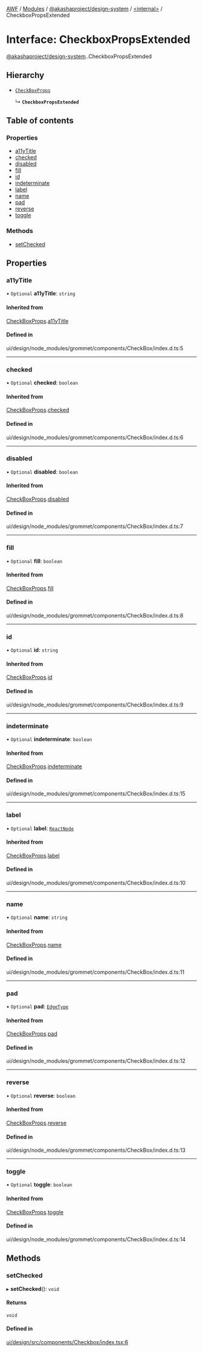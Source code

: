 [AWF](../README.md) / [Modules](../modules.md) / [@akashaproject/design-system](../modules/akashaproject_design_system.md) / [<internal\>](../modules/akashaproject_design_system._internal_.md) / CheckboxPropsExtended

# Interface: CheckboxPropsExtended

[@akashaproject/design-system](../modules/akashaproject_design_system.md).[<internal>](../modules/akashaproject_design_system._internal_.md).CheckboxPropsExtended

## Hierarchy

- [`CheckBoxProps`](akashaproject_design_system._internal_.CheckBoxProps.md)

  ↳ **`CheckboxPropsExtended`**

## Table of contents

### Properties

- [a11yTitle](akashaproject_design_system._internal_.CheckboxPropsExtended.md#a11ytitle)
- [checked](akashaproject_design_system._internal_.CheckboxPropsExtended.md#checked)
- [disabled](akashaproject_design_system._internal_.CheckboxPropsExtended.md#disabled)
- [fill](akashaproject_design_system._internal_.CheckboxPropsExtended.md#fill)
- [id](akashaproject_design_system._internal_.CheckboxPropsExtended.md#id)
- [indeterminate](akashaproject_design_system._internal_.CheckboxPropsExtended.md#indeterminate)
- [label](akashaproject_design_system._internal_.CheckboxPropsExtended.md#label)
- [name](akashaproject_design_system._internal_.CheckboxPropsExtended.md#name)
- [pad](akashaproject_design_system._internal_.CheckboxPropsExtended.md#pad)
- [reverse](akashaproject_design_system._internal_.CheckboxPropsExtended.md#reverse)
- [toggle](akashaproject_design_system._internal_.CheckboxPropsExtended.md#toggle)

### Methods

- [setChecked](akashaproject_design_system._internal_.CheckboxPropsExtended.md#setchecked)

## Properties

### a11yTitle

• `Optional` **a11yTitle**: `string`

#### Inherited from

[CheckBoxProps](akashaproject_design_system._internal_.CheckBoxProps.md).[a11yTitle](akashaproject_design_system._internal_.CheckBoxProps.md#a11ytitle)

#### Defined in

ui/design/node_modules/grommet/components/CheckBox/index.d.ts:5

___

### checked

• `Optional` **checked**: `boolean`

#### Inherited from

[CheckBoxProps](akashaproject_design_system._internal_.CheckBoxProps.md).[checked](akashaproject_design_system._internal_.CheckBoxProps.md#checked)

#### Defined in

ui/design/node_modules/grommet/components/CheckBox/index.d.ts:6

___

### disabled

• `Optional` **disabled**: `boolean`

#### Inherited from

[CheckBoxProps](akashaproject_design_system._internal_.CheckBoxProps.md).[disabled](akashaproject_design_system._internal_.CheckBoxProps.md#disabled)

#### Defined in

ui/design/node_modules/grommet/components/CheckBox/index.d.ts:7

___

### fill

• `Optional` **fill**: `boolean`

#### Inherited from

[CheckBoxProps](akashaproject_design_system._internal_.CheckBoxProps.md).[fill](akashaproject_design_system._internal_.CheckBoxProps.md#fill)

#### Defined in

ui/design/node_modules/grommet/components/CheckBox/index.d.ts:8

___

### id

• `Optional` **id**: `string`

#### Inherited from

[CheckBoxProps](akashaproject_design_system._internal_.CheckBoxProps.md).[id](akashaproject_design_system._internal_.CheckBoxProps.md#id)

#### Defined in

ui/design/node_modules/grommet/components/CheckBox/index.d.ts:9

___

### indeterminate

• `Optional` **indeterminate**: `boolean`

#### Inherited from

[CheckBoxProps](akashaproject_design_system._internal_.CheckBoxProps.md).[indeterminate](akashaproject_design_system._internal_.CheckBoxProps.md#indeterminate)

#### Defined in

ui/design/node_modules/grommet/components/CheckBox/index.d.ts:15

___

### label

• `Optional` **label**: [`ReactNode`](../modules/akashaproject_design_system._internal_.md#reactnode)

#### Inherited from

[CheckBoxProps](akashaproject_design_system._internal_.CheckBoxProps.md).[label](akashaproject_design_system._internal_.CheckBoxProps.md#label)

#### Defined in

ui/design/node_modules/grommet/components/CheckBox/index.d.ts:10

___

### name

• `Optional` **name**: `string`

#### Inherited from

[CheckBoxProps](akashaproject_design_system._internal_.CheckBoxProps.md).[name](akashaproject_design_system._internal_.CheckBoxProps.md#name)

#### Defined in

ui/design/node_modules/grommet/components/CheckBox/index.d.ts:11

___

### pad

• `Optional` **pad**: [`EdgeType`](../modules/akashaproject_design_system._internal_.md#edgetype)

#### Inherited from

[CheckBoxProps](akashaproject_design_system._internal_.CheckBoxProps.md).[pad](akashaproject_design_system._internal_.CheckBoxProps.md#pad)

#### Defined in

ui/design/node_modules/grommet/components/CheckBox/index.d.ts:12

___

### reverse

• `Optional` **reverse**: `boolean`

#### Inherited from

[CheckBoxProps](akashaproject_design_system._internal_.CheckBoxProps.md).[reverse](akashaproject_design_system._internal_.CheckBoxProps.md#reverse)

#### Defined in

ui/design/node_modules/grommet/components/CheckBox/index.d.ts:13

___

### toggle

• `Optional` **toggle**: `boolean`

#### Inherited from

[CheckBoxProps](akashaproject_design_system._internal_.CheckBoxProps.md).[toggle](akashaproject_design_system._internal_.CheckBoxProps.md#toggle)

#### Defined in

ui/design/node_modules/grommet/components/CheckBox/index.d.ts:14

## Methods

### setChecked

▸ **setChecked**(): `void`

#### Returns

`void`

#### Defined in

[ui/design/src/components/Checkbox/index.tsx:6](https://github.com/AKASHAorg/akasha-world-framework/blob/d81a7246/ui/design/src/components/Checkbox/index.tsx#L6)
